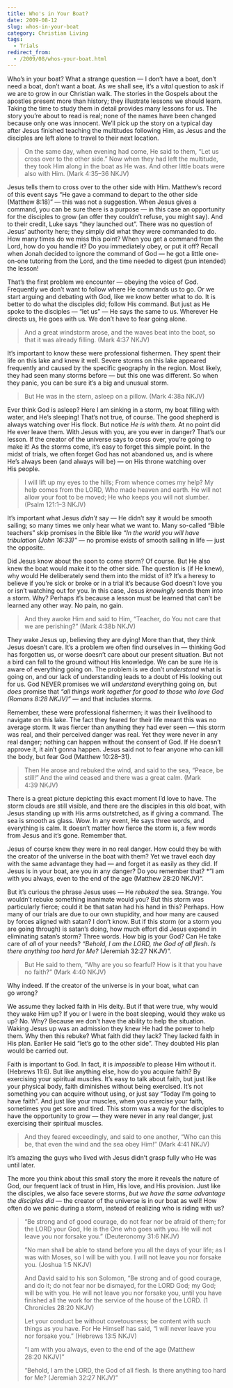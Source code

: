 ```yaml
---
title: Who's in Your Boat?
date: 2009-08-12
slug: whos-in-your-boat
category: Christian Living
tags:
  - Trials
redirect_from:
  - /2009/08/whos-your-boat.html
---
```




Who’s in your boat? What a strange question — I don’t have a boat, don’t
need a boat, don’t want a boat. As we shall see, it’s a *vital* question
to ask if we are to grow in our Christian walk. The stories in the
Gospels about the apostles present more than history; they illustrate
lessons we should learn. Taking the time to study them in detail
provides many lessons for us. The story you’re about to read is real;
none of the names have been changed because only one was innocent. We’ll
pick up the story on a typical day after Jesus finished teaching the
multitudes following Him, as Jesus and the disciples are left alone to
travel to their next location.

> On the same day, when evening had come, He said to them, “Let us cross
> over to the other side.” Now when they had left the multitude, they
> took Him along in the boat as He was. And other little boats were also
> with Him. (Mark 4:35–36 NKJV)

Jesus tells them to cross over to the other side with Him. Matthew’s
record of this event says “He gave a command to depart to the other side
(Matthew 8:18)” — this was not a suggestion. When Jesus gives a command,
you can be sure there is a purpose — in this case an opportunity for the
disciples to grow (an offer they couldn’t refuse, you might say). And to
their credit, Luke says “they launched out”. There was no question of
Jesus’ authority here; they simply did what they were commanded to do.
How many times do we miss this point? When you get a command from the
Lord, how do you handle it? Do you immediately obey, or put it off?
Recall when Jonah decided to ignore the command of God — he got a little
one-on-one tutoring from the Lord, and the time needed to digest (pun
intended) the lesson!

That’s the first problem we encounter — obeying the voice of God.
Frequently we don’t want to follow where He commands us to go. Or we
start arguing and debating with God, like we know better what to do. It
is better to do what the disciples did; follow His command. But just as
He spoke to the disciples — “let us” — He says the same to us. Wherever
He directs us, He goes with us. We don’t have to fear going alone.

> And a great windstorm arose, and the waves beat into the boat, so that
> it was already filling. (Mark 4:37 NKJV)

It’s important to know these were professional fishermen. They spent
their life on this lake and knew it well. Severe storms on this lake
appeared frequently and caused by the specific geography in the region.
Most likely, they had seen many storms before — but this one was
different. So when they panic, you can be sure it’s a big and
unusual storm.

> But He was in the stern, asleep on a pillow. (Mark 4:38a NKJV)

Ever think God is asleep? Here I am sinking in a storm, my boat filling
with water, and He’s sleeping! That’s not true, of course. The good
shepherd is always watching over His flock. But notice *He is with
them.* At no point did He ever leave them. With Jesus with you, are you
ever in danger? That’s our lesson. If the creator of the universe says
to cross over, you’re going to make it! As the storms come, it’s easy to
forget this simple point. In the midst of trials, we often forget God
has not abandoned us, and is where He’s always been (and always will be)
— on His throne watching over His people.

> I will lift up my eyes to the hills; From whence comes my help? My
> help comes from the LORD, Who made heaven and earth. He will not allow
> your foot to be moved; He who keeps you will not slumber. (Psalm
> 121:1–3 NKJV)

It’s important what Jesus *didn’t* say — He didn’t say it would be
smooth sailing; so many times we only hear what we want to. Many
so-called “Bible teachers” skip promises in the Bible like *“In the
world you will have tribulation (John 16:33)”* — no promise exists of
smooth sailing in life — just the opposite.

Did Jesus know about the soon to come storm? Of course. But He also knew
the boat would make it to the other side. The question is (if He knew),
why would He deliberately send them into the midst of it? It’s a heresy
to believe if you’re sick or broke or in a trial it’s because God
doesn’t love you or isn’t watching out for you. In this case, Jesus
*knowingly* sends them into a storm. Why? Perhaps it’s because a lesson
must be learned that can’t be learned any other way. No pain, no gain.

> And they awoke Him and said to Him, “Teacher, do You not care that we
> are perishing?” (Mark 4:38b NKJV)

They wake Jesus up, believing they are dying! More than that, they think
Jesus doesn’t care. It’s a problem we often find ourselves in — thinking
God has forgotten us, or worse doesn’t care about our present situation.
But not a bird can fall to the ground without His knowledge. We can be
sure He is aware of everything going on. The problem is we don’t
*understand* what is going on, and our lack of understanding leads to a
doubt of His looking out for us. God NEVER promises we will *understand*
everything going on, but *does* promise that *“all things work together
for good to those who love God (Romans 8:28 NKJV)”* — and that
includes storms.

Remember, these were professional fishermen; it was their livelihood to
navigate on this lake. The fact they feared for their life meant this
was no average storm. It was fiercer than anything they had ever seen —
this storm was real, and their perceived danger was real. Yet they were
never in any real danger; nothing can happen without the consent of God.
If He doesn’t approve it, it ain’t gonna happen. Jesus said not to fear
anyone who can kill the body, but fear God (Matthew 10:28–31).

> Then He arose and rebuked the wind, and said to the sea, “Peace, be
> still!” And the wind ceased and there was a great calm. (Mark
> 4:39 NKJV)

There is a great picture depicting this exact moment I’d love to have.
The storm clouds are still visible, and there are the disciples in this
old boat, with Jesus standing up with His arms outstretched, as if
giving a command. The sea is smooth as glass. Wow. In any event, He says
three words, and everything is calm. It doesn’t matter how fierce the
storm is, a few words from Jesus and it’s gone. Remember that.

Jesus of course knew they were in no real danger. How could they be with
the creator of the universe in the boat with them? Yet we travel each
day with the same advantage they had — and forget it as easily as they
did. If Jesus is in your boat, are you in any danger? Do you remember
that? \*”I am with you always, even to the end of the age (Matthew
28:20 NKJV)”.

But it’s curious the phrase Jesus uses — He *rebuked* the sea. Strange.
You wouldn’t rebuke something inanimate would you? But this storm was
particularly fierce; could it be that satan had his hand in this?
Perhaps. How many of our trials are due to our own stupidity, and how
many are caused by forces aligned with satan? I don’t know. But if this
storm (or a storm you are going through) is satan’s doing, how much
effort did Jesus expend in eliminating satan’s storm? Three words. How
big is your God? Can He take care of *all* of your needs? *“Behold, I am
the LORD, the God of all flesh. Is there anything too hard for Me?*
(Jeremiah 32:27 NKJV)”.

> But He said to them, “Why are you so fearful? How is it that you have
> no faith?” (Mark 4:40 NKJV)

Why indeed. If the creator of the universe is in your boat, what can
go wrong?

We assume they lacked faith in His deity. But if that were true, why
would they wake Him up? If you or I were in the boat sleeping, would
they wake us up? No. Why? Because we don’t have the ability to help the
situation. Waking Jesus up was an admission they knew He had the power
to help them. Why then this rebuke? What faith did they lack? They
lacked faith in His plan. Earlier He said “let’s go to the other side”.
They doubted His plan would be carried out.

Faith is important to God. In fact, it is *impossible* to please Him
without it. (Hebrews 11:6). But like anything else, how do you acquire
faith? By exercising your spiritual muscles. It’s easy to talk about
faith, but just like your physical body, faith diminishes without being
exercised. It’s not something you can acquire without using, or just say
“Today I’m going to have faith”. And just like your muscles, when you
exercise your faith, sometimes you get sore and tired. This storm was a
way for the disciples to have the opportunity to grow — they were never
in any real danger, just exercising their spiritual muscles.

> And they feared exceedingly, and said to one another, “Who can this
> be, that even the wind and the sea obey Him!” (Mark 4:41 NKJV)

It’s amazing the guys who lived with Jesus didn’t grasp fully who He was
until later.

The more you think about this small story the more it reveals the nature
of God, our frequent lack of trust in Him, His love, and His provision.
Just like the disciples, we also face severe storms, *but we have the
same advantage the disciples did* — the creator of the universe is in
our boat as well! How often do we panic during a storm, instead of
realizing who is riding with us?

> “Be strong and of good courage, do not fear nor be afraid of them; for
> the LORD your God, He is the One who goes with you. He will not leave
> you nor forsake you.” (Deuteronomy 31:6 NKJV)
>
> “No man shall be able to stand before you all the days of your life;
> as I was with Moses, so I will be with you. I will not leave you nor
> forsake you. (Joshua 1:5 NKJV)
>
> And David said to his son Solomon, “Be strong and of good courage, and
> do it; do not fear nor be dismayed, for the LORD God; my God; will be
> with you. He will not leave you nor forsake you, until you have
> finished all the work for the service of the house of the LORD. (1
> Chronicles 28:20 NKJV)
>
> Let your conduct be without covetousness; be content with such things
> as you have. For He Himself has said, “I will never leave you nor
> forsake you.” (Hebrews 13:5 NKJV)
>
> “I am with you always, even to the end of the age (Matthew
> 28:20 NKJV)”
>
> “Behold, I am the LORD, the God of all flesh. Is there anything too
> hard for Me? (Jeremiah 32:27 NKJV)”

